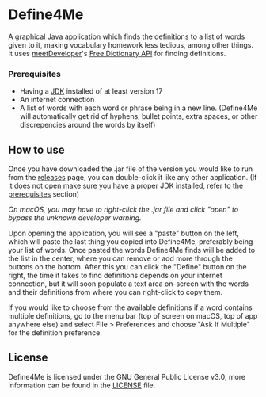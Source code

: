 # Define4Me
A graphical Java application which finds the definitions to a list of words given to it, making vocabulary 
homework less tedious, among other things. It uses [meetDeveloper](https://github.com/meetDeveloper)'s 
[Free Dictionary API](https://dictionaryapi.dev/) for finding definitions.

### Prerequisites
* Having a [JDK](https://adoptium.net/) installed of at least version 17
* An internet connection
* A list of words with each word or phrase being in a new line. (Define4Me will automatically get rid of 
hyphens, bullet points, extra spaces, or other discrepencies around the words by itself)

## How to use
Once you have downloaded the .jar file of the version you would like to run from the 
[releases](https://github.com/swiftsatchel/define4me/releases) page, you can double-click it like any
other application. (If it does not open make sure you have a proper JDK installed, refer to the 
[prerequisites](https://github.com/swiftsatchel/define4me#prerequisites) section)

_On macOS, you may have to right-click the .jar file and click "open" to bypass the unknown developer
warning._

Upon opening the application, you will see a "paste" button on the left, which will paste the last thing
you copied into Define4Me, preferably being your list of words. Once pasted the words Define4Me finds will 
be added to the list in the center, where you can remove or add more through the buttons on the bottom.
After this you can click the "Define" button on the right, the time it takes to find definitions depends
on your internet connection, but it will soon populate a text area on-screen with the words and their 
definitions from where you can right-click to copy them.

If you would like to choose from the available definitions if a word contains multiple definitions, go to
the menu bar (top of screen on macOS, top of app anywhere else) and select File > Preferences and choose
"Ask If Multiple" for the definition preference.

## License
Define4Me is licensed under the GNU General Public License v3.0, more information can
be found in the [LICENSE](https://github.com/swiftsatchel/define4me/blob/master/LICENSE) file.
